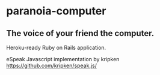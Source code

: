 # paranoia-computer
## The voice of your friend the computer.

Heroku-ready Ruby on Rails application.

eSpeak Javascript implementation by kripken
https://github.com/kripken/speak.js/
